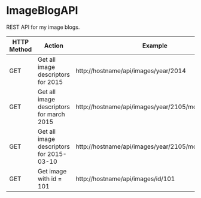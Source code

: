 # ImageBlogAPI
REST API for my image blogs.


HTTP Method     | Action                                 | Example                                              |
----------------|----------------------------------------|------------------------------------------------------|
GET             |Get all image descriptors for 2015      | http://hostname/api/images/year/2014                 |
GET             |Get all image descriptors for march 2015| http://hostname/api/images/year/2105/month/3         |
GET             |Get all image descriptors for 2015-03-10| http://hostname/api/images/year/2105/month/3/day/10  |
GET             |Get image with id = 101                 | http://hostname/api/images/id/101                    |
